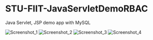 # STU-FIIT-JavaServletDemoRBAC
Java Servlet, JSP demo app with MySQL

![Screenshot_1](https://user-images.githubusercontent.com/60112250/79500982-99c61280-802d-11ea-8f57-de6f17ba6f54.jpg)
![Screenshot_2](https://user-images.githubusercontent.com/60112250/79500979-99c61280-802d-11ea-8c80-aaf7fccc8b40.jpg)
![Screenshot_3](https://user-images.githubusercontent.com/60112250/79500978-992d7c00-802d-11ea-9483-13645d402ae6.jpg)
![Screenshot_4](https://user-images.githubusercontent.com/60112250/79500976-9894e580-802d-11ea-916f-fc74931d31c4.jpg)
